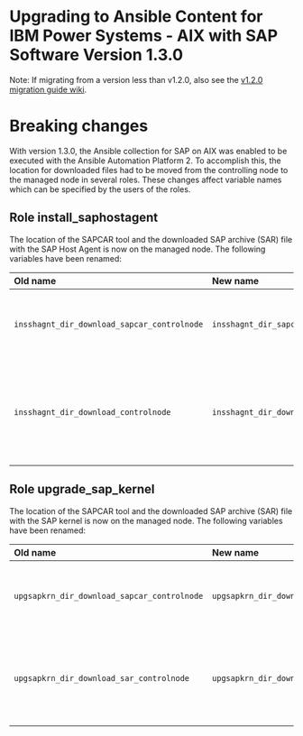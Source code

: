# Upgrading to Ansible Content for IBM Power Systems - AIX with SAP Software Version 1.3.0

Note: If migrating from a version less than v1.2.0, also see the [v1.2.0 migration guide wiki](https://github.com/IBM/ansible-power-aix-sap/blob/version-1.2.0/MIGRATION-V1.2.0.md).

# Breaking changes

With version 1.3.0, the Ansible collection for SAP on AIX was enabled to be executed with the Ansible Automation Platform 2. To accomplish this, the location for downloaded files had to be moved from the controlling node to the managed node in several roles. These changes affect variable names which can be specified by the users of the roles.

## Role install_saphostagent

The location of the SAPCAR tool and the downloaded SAP archive (SAR) file with the SAP Host Agent is now on the managed node. The following variables have been renamed:

| **Old name**                                | **New name**                                | **Function**                                                 |
|:--------------------------------------------|:--------------------------------------------|:-------------------------------------------------------------|
| `insshagnt_dir_download_sapcar_controlnode` | `insshagnt_dir_sapcar_managednode`          | Directory path where SAPCAR is located.                      |
| `insshagnt_dir_download_controlnode`        | `insshagnt_dir_download_managednode`        | Directory path where the SAP Host Agent SAR file is located. |

## Role upgrade_sap_kernel

The location of the SAPCAR tool and the downloaded SAP archive (SAR) file with the SAP kernel is now on the managed node. The following variables have been renamed:

| **Old name**                                | **New name**                                | **Function**                                                 |
|:--------------------------------------------|:--------------------------------------------|:-------------------------------------------------------------|
| `upgsapkrn_dir_download_sapcar_controlnode` | `upgsapkrn_dir_download_sapcar_managednode` | Directory path where SAPCAR is located.                      |
| `upgsapkrn_dir_download_sar_controlnode`    | `upgsapkrn_dir_download_sar_managednode`    | Directory path where the SAP kernel SAR file is located.     |

